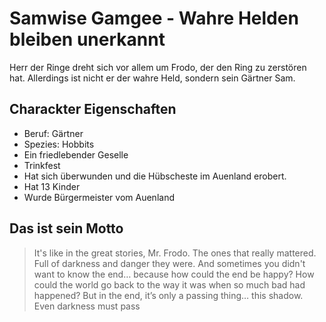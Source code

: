 # Samwise Gamgee - Wahre Helden bleiben unerkannt
Herr der Ringe dreht sich vor allem um Frodo, der den Ring zu zerstören hat. Allerdings ist nicht er der wahre Held, sondern sein Gärtner Sam.

## Charackter Eigenschaften
* Beruf: Gärtner
* Spezies: Hobbits
* Ein friedlebender Geselle
* Trinkfest
* Hat sich überwunden und die Hübscheste im Auenland erobert.
* Hat 13 Kinder
* Wurde Bürgermeister vom Auenland

## Das ist sein Motto
>It's like in the great stories, Mr. Frodo. The ones that really mattered. Full of darkness and danger they were. And sometimes you didn't want to know the end… because how could the end be happy? How could the world go back to the way it was when so much bad had happened? But in the end, it’s only a passing thing… this shadow. Even darkness must pass

